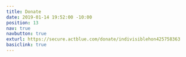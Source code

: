 ```yaml
---
title: Donate
date: 2019-01-14 19:52:00 -10:00
position: 13
nav: true
navbutton: true
exturl: https://secure.actblue.com/donate/indivisiblehon425758363
basiclink: true
---
```


<div></div>
